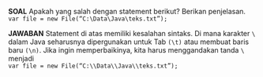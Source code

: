 **SOAL**
Apakah yang salah dengan statement berikut? Berikan penjelasan.<br>
`var file = new File(“C:\Data\Java\teks.txt”);`

**JAWABAN**
Statement di atas memiliki kesalahan sintaks. Di mana karakter `\` dalam Java seharusnya dipergunakan untuk Tab `(\t)` atau membuat baris baru `(\n)`. Jika ingin memperbaikinya, kita harus menggandakan tanda `\` menjadi<br> `var file = new File(“C:\\Data\\Java\\teks.txt”);`
 
